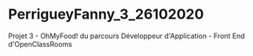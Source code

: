# PerrigueyFanny_3_26102020
Projet 3 - OhMyFood! du parcours Développeur d'Application - Front End d'OpenClassRooms

